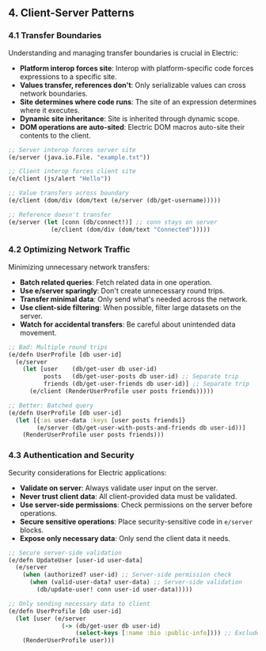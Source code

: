 ## 4. Client-Server Patterns

### 4.1 Transfer Boundaries

Understanding and managing transfer boundaries is crucial in Electric:

- **Platform interop forces site**: Interop with platform-specific code forces expressions to a specific site.
- **Values transfer, references don't**: Only serializable values can cross network boundaries.
- **Site determines where code runs**: The site of an expression determines where it executes.
- **Dynamic site inheritance**: Site is inherited through dynamic scope.
- **DOM operations are auto-sited**: Electric DOM macros auto-site their contents to the client.

```clojure
;; Server interop forces server site
(e/server (java.io.File. "example.txt")) 

;; Client interop forces client site
(e/client (js/alert "Hello"))

;; Value transfers across boundary
(e/client (dom/div (dom/text (e/server (db/get-username)))))

;; Reference doesn't transfer
(e/server (let [conn (db/connect!)] ;; conn stays on server
            (e/client (dom/div (dom/text "Connected")))))
```

### 4.2 Optimizing Network Traffic

Minimizing unnecessary network transfers:

- **Batch related queries**: Fetch related data in one operation.
- **Use e/server sparingly**: Don't create unnecessary round trips.
- **Transfer minimal data**: Only send what's needed across the network.
- **Use client-side filtering**: When possible, filter large datasets on the server.
- **Watch for accidental transfers**: Be careful about unintended data movement.

```clojure
;; Bad: Multiple round trips
(e/defn UserProfile [db user-id]
  (e/server
    (let [user    (db/get-user db user-id)
          posts   (db/get-user-posts db user-id) ;; Separate trip
          friends (db/get-user-friends db user-id)] ;; Separate trip
      (e/client (RenderUserProfile user posts friends)))))

;; Better: Batched query
(e/defn UserProfile [db user-id]
  (let [{:as user-data :keys [user posts friends]}
        (e/server (db/get-user-with-posts-and-friends db user-id))]
    (RenderUserProfile user posts friends)))
```

### 4.3 Authentication and Security

Security considerations for Electric applications:

- **Validate on server**: Always validate user input on the server.
- **Never trust client data**: All client-provided data must be validated.
- **Use server-side permissions**: Check permissions on the server before operations.
- **Secure sensitive operations**: Place security-sensitive code in `e/server` blocks.
- **Expose only necessary data**: Only send the client data it needs.

```clojure
;; Secure server-side validation
(e/defn UpdateUser [user-id user-data]
  (e/server
    (when (authorized? user-id) ;; Server-side permission check
      (when (valid-user-data? user-data) ;; Server-side validation
        (db/update-user! conn user-id user-data)))))

;; Only sending necessary data to client
(e/defn UserProfile [db user-id]
  (let [user (e/server 
               (-> (db/get-user db user-id)
                   (select-keys [:name :bio :public-info]))) ;; Exclude sensitive data
    (RenderUserProfile user)))
```


